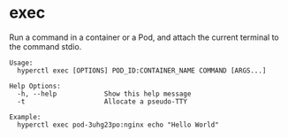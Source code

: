 # exec

Run a command in a container or a Pod, and attach the current terminal to the command stdio.

	Usage:
	  hyperctl exec [OPTIONS] POD_ID:CONTAINER_NAME COMMAND [ARGS...]

	Help Options:
	  -h, --help            Show this help message
	  -t                    Allocate a pseudo-TTY

    Example:
      hyperctl exec pod-3uhg23po:nginx echo "Hello World"
